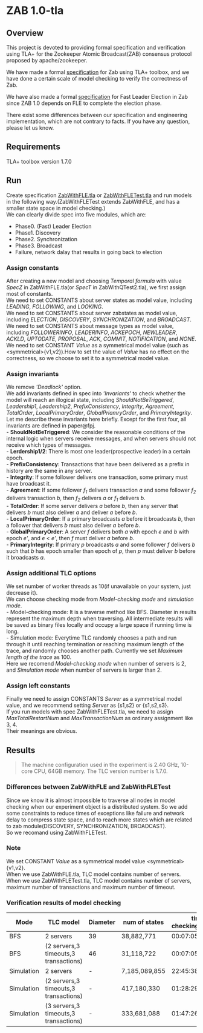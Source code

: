 # ZAB 1.0-tla

## Overview
This project is devoted to providing formal specification and verification using TLA+ for the Zookeeper Atomic Broadcast(ZAB) consensus protocol proposed by apache/zookeeper.

We have made a formal [specification](ZabWithFLE.tla) for Zab using TLA+ toolbox, and we have done a certain scale of model checking to verify the correctness of Zab.

We have also made a formal [specification](FastLeaderElection.tla) for Fast Leader Election in Zab since ZAB 1.0 depends on FLE to complete the election phase.

There exist some differences between our specification and engineering implementation, which are not contrary to facts. If you have any question, please let us know.

## Requirements
TLA+ toolbox version 1.7.0

## Run
Create specification [ZabWithFLE.tla](ZabWithFLE.tla) or [ZabWithFLETest.tla](ZabWithFLETest.tla) and run models in the following way.(ZabWithFLETest extends ZabWithFLE, and has a smaller state space in model checking.)  
We can clearly divide spec into five modules, which are:  
- Phase0. (Fast) Leader Election  
- Phase1. Discovery  
- Phase2. Synchronization  
- Phase3. Broadcast  
- Failure, network dalay that results in going back to election

### Assign constants
After creating a new model and choosing *Temporal formula* with value *SpecZ* in ZabWithFLE.tla(or *SpecT* in ZabWithQTest2.tla), we first assign most of  constants.  
We need to set CONSTANTS about server states as model value, including *LEADING*, *FOLLOWING*, and *LOOKING*.  
We need to set CONSTANTS about server zabstates as model value, including *ELECTION*, *DISCOVERY*, *SYNCHRONIZATION*, and *BROADCAST*.  
We need to set CONSTANTS about message types as model value, including *FOLLOWERINFO*, *LEADERINFO*, *ACKEPOCH*, *NEWLEADER*, *ACKLD*, *UPTODATE*, *PROPOSAL*, *ACK*, *COMMIT*, *NOTIFICATION*, and *NONE*.  
We need to set CONSTANT *Value* as a symmetrical model value (such as <symmetrical\>{v1,v2}).How to set the value of *Value* has no effect on the correctness, so we choose to set it to a symmetrical model value.    

### Assign invariants
We remove *'Deadlock'* option.  
We add invariants defined in spec into *'Invariants'* to check whether the model will reach an illogical state, including *ShouldNotBeTriggered*, *Leadership1*, *Leadership2*, *PrefixConsistency*, *Integrity*, *Agreement*, *TotalOrder*, *LocalPrimaryOrder*, *GlobalPriamryOrder*, and *PrimaryIntegrity*.  
Let me describe these invariants here briefly. Except for the first four, all invariants are defined in paper@fpj.  
	-	**ShouldNotBeTriggered**: We consider the reasonable conditions of the internal logic when servers receive messages, and when servers should not receive which types of messages.  
	-	**Lerdership1/2**: There is most one leader(prospective leader) in a certain epoch.  
	-	**PrefixConsistency**: Transactions that have been delivered as a prefix in history are the same in any server.  
	-	**Integrity**: If some follower delivers one transaction, some primary must have broadcast it.  
	-	**Agreement**: If some follower *f<sub>1</sub>* delivers transaction *a* and some follower *f<sub>2</sub>* delivers transaction *b*, then *f<sub>2</sub>* delivers *a* or *f<sub>1</sub>* delivers *b*.  
	-	**TotalOrder**: If some server delivers *a* before *b*, then any server that delivers *b* must also deliver *a* and deliver *a* before *b*.  
	-	**LocalPrimaryOrder**: If a primary broadcasts *a* before it broadcasts *b*, then a follower that delivers *b* must also deliver *a* before *b*.  
	-	**GlobalPrimaryOrder**: A server *f* delivers both *a* with epoch *e* and *b* with epoch *e'*, and *e* < *e'*, then *f* must deliver *a* before *b*.  
	-	**PrimaryIntegrity**: If primary *p* broadcasts *a* and some follower *f* delivers *b* such that *b* has epoch smaller than epoch of *p*, then *p* must deliver *b* before it broadcasts *a*.  

### Assign additional TLC options
We set number of worker threads as 10(if unavailable on your system, just decrease it).  
We can choose checking mode from *Model-checking mode* and *simulation mode*.  
	-	Model-checking mode: It is a traverse method like BFS. Diameter in results represent the maximum depth when traversing. All intermediate results will be saved as binary files locally and occupy a large space if running time is long.  
	-	Simulation mode: Everytime TLC randomly chooses a path and run through it until reaching termination or reaching maximum length of the trace, and randomly chooses another path. Currently we set *Maximum length of the trace* as 100.   
Here we recomend *Model-checking mode* when number of servers is 2, and *Simulation mode* when number of servers is larger than 2.  

### Assign left constants
Finally we need to assign CONSTANTS *Server* as a symmetrical model value,  and we recommend setting *Server* as {s1,s2} or {s1,s2,s3}.   
If you run models with spec ZabWithFLETest.tla, we need to assign  *MaxTotalRestartNum* and *MaxTransactionNum* as ordinary assignment like 3, 4.   
Their meanings are obvious.

## Results
>The machine configuration used in the experiment is 2.40 GHz, 10-core CPU, 64GB memory. The TLC version number is 1.7.0.

### Differences between ZabWithFLE and ZabWithFLETest
Since we know it is almost impossible to traverse all nodes in model checking when our experiment object is a distributed system. So we add some constraints to reduce times of exceptions like failure and network delay to compress state space, and to reach more states which are related to zab module(DISCOVERY, SYNCHRONIZATION, BROADCAST).   
So we recomand using ZabWithFLETest.  

### Note
We set CONSTANT *Value* as a symmetrical model value <symmetrical\>{v1,v2}.  
When we use ZabWithFLE.tla, TLC model contains number of servers.  
When we use ZabWithFLETest.tla, TLC model contains number of servers, maximum number of transactions and maximum number of timeout.  

### Verification results of model checking  
|  Mode  |     TLC model         |    Diameter   |     num of states  | time of checking(hh:mm:ss) |
| ----- | ---------------------- | ------------- | ------------------ | ------------------ |
| BFS   | 2 servers   |    39   |  38,882,771 |  00:07:05|
| BFS | (2 servers,3 timeouts,3 transactions)   |   46|  31,118,722 | 00:07:05  |
| Simulation | 2 servers    |     -   |  7,185,089,855 |  22:45:38 |
| Simulation | (2 servers,3 timeouts,3 transactions)   |   -|  417,180,330 | 01:28:29  |
| Simulation | (3 servers,3 timeouts,3 transactions)   |   -|  333,681,088 | 01:47:26  |
